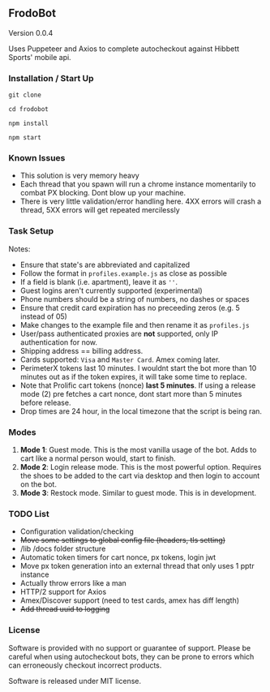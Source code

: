 ## FrodoBot

Version 0.0.4

Uses Puppeteer and Axios to complete autocheckout against Hibbett Sports' mobile api.


### Installation / Start Up

`git clone`

`cd frodobot`

`npm install`

`npm start`

### Known Issues

* This solution is very memory heavy
* Each thread that you spawn will run a chrome instance momentarily to combat PX blocking. Dont blow up your machine.
* There is very little validation/error handling here. 4XX errors will crash a thread, 5XX errors will get repeated mercilessly



### Task Setup

Notes:

* Ensure that state's are abbreviated and capitalized
* Follow the format in  `profiles.example.js` as close as possible
* If a field is blank (i.e. apartment), leave it as `''`.
* Guest logins aren't currently supported (experimental)
* Phone numbers should be a string of numbers, no dashes or spaces
* Ensure that credit card expiration has no preceeding zeros (e.g. 5 instead of 05)
* Make changes to the example file and then rename it as `profiles.js`
* User/pass authenticated proxies are **not** supported, only IP authentication for now.
* Shipping address == billing address.
* Cards supported: `Visa` and `Master Card`. Amex coming later.
* PerimeterX tokens last 10 minutes. I wouldnt start the bot more than 10 minutes out as if the token expires, it will take some time to replace.
* Note that Prolific cart tokens (nonce) **last 5 minutes**. If using a release mode (2) pre fetches a cart nonce, dont start more than 5 minutes before release.
* Drop times are 24 hour, in the local timezone that the script is being ran.


### Modes

1) **Mode 1**: Guest mode. This is the most vanilla usage of the bot. Adds to cart like a normal person would, start to finish.
2) **Mode 2**: Login release mode. This is the most powerful option. Requires the shoes to be added to the cart via desktop and then login to account on the bot.
3) **Mode 3**: Restock mode. Similar to guest mode. This is in development.


### TODO List

* Configuration validation/checking
* ~~Move some settings to global config file (headers, tls setting)~~
* /lib /docs folder structure
* Automatic token timers for cart nonce, px tokens, login jwt
* Move px token generation into an external thread that only uses 1 pptr instance
* Actually throw errors like a man
* HTTP/2 support for Axios
* Amex/Discover support (need to test cards, amex has diff length)
* ~~Add thread uuid to logging~~

### License

Software is provided with no support or guarantee of support. 
Please be careful when using autocheckout bots, they can be prone to errors which can
erroneously checkout incorrect products.

Software is released under MIT license.